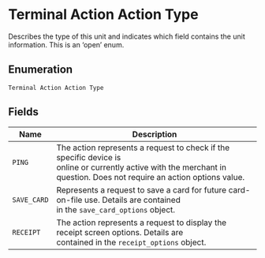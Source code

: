 
# Terminal Action Action Type

Describes the type of this unit and indicates which field contains the unit information. This is an ‘open’ enum.

## Enumeration

`Terminal Action Action Type`

## Fields

| Name | Description |
|  --- | --- |
| `PING` | The action represents a request to check if the specific device is<br>online or currently active with the merchant in question. Does not require an action options value. |
| `SAVE_CARD` | Represents a request to save a card for future card-on-file use. Details are contained<br>in the `save_card_options` object. |
| `RECEIPT` | The action represents a request to display the receipt screen options. Details are<br>contained in the `receipt_options` object. |

